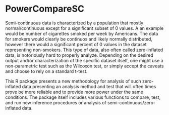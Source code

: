 # PowerCompareSC

Semi-continuous data is characterized by a population that mostly normal/continuous except for a significant subset of 0 values. A an example would be number of cigarettes smoked per week by Americans. The data for smokers would clearly be continuos and likely normally distributed, however there would a significant percent of 0 values in the dataset representing non-smokers. This type of data, also often called zero-inflated data, is notoriously hard to properly analyze. Depending on the desired output and/or characterization of the specific dataset itself, one might use a non-parametric test such as the Wilcoxon test, or simply accept the caveats and choose to rely on a standard t-test.

This R package presents a new methodology for analysis of such zero-inflated data presenting an analysis method and test that will often times prove be more reliable and to provide more power under the same conditions. The package itself includes various functions to compare, test, and run new inference procedures or analysis of semi-continuous/zero-inflated data. 
 
